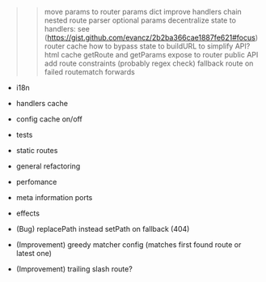 >> move params to router
>> params dict
>> improve handlers chain
>> nested route parser
>> optional params
>> decentralize state to handlers: see (https://gist.github.com/evancz/2b2ba366cae1887fe621#focus)
>> router cache
>> how to bypass state to buildURL to simplify API?
>> html cache
>> getRoute and getParams expose to router public API
>> add route constraints (probably regex check)
>> fallback route on failed routematch
>> forwards

- i18n
- handlers cache
- config cache on/off

- tests
- static routes
- general refactoring
- perfomance

- meta information ports
- effects

- (Bug) replacePath instead setPath on fallback (404)
- (Improvement) greedy matcher config (matches first found route or latest one)
- (Improvement) trailing slash route?
